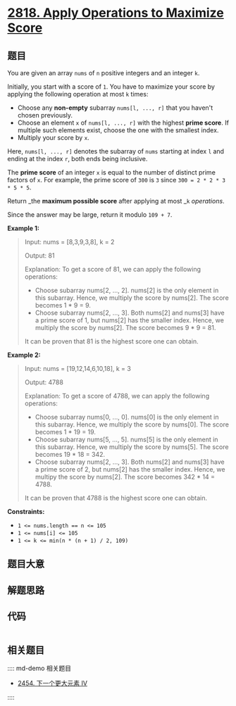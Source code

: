 # [2818. Apply Operations to Maximize Score](https://leetcode.com/problems/apply-operations-to-maximize-score/)

## 题目

You are given an array `nums` of `n` positive integers and an integer `k`.

Initially, you start with a score of `1`. You have to maximize your score by
applying the following operation at most `k` times:

  * Choose any **non-empty** subarray `nums[l, ..., r]` that you haven't chosen previously.
  * Choose an element `x` of `nums[l, ..., r]` with the highest **prime score**. If multiple such elements exist, choose the one with the smallest index.
  * Multiply your score by `x`.

Here, `nums[l, ..., r]` denotes the subarray of `nums` starting at index `l`
and ending at the index `r`, both ends being inclusive.

The **prime score** of an integer `x` is equal to the number of distinct prime
factors of `x`. For example, the prime score of `300` is `3` since `300 = 2 *
2 * 3 * 5 * 5`.

Return _the **maximum possible score** after applying at most _`k`
_operations_.

Since the answer may be large, return it modulo `109 + 7`.



**Example 1:**

> Input: nums = [8,3,9,3,8], k = 2
> 
> Output: 81
> 
> Explanation: To get a score of 81, we can apply the following operations:
> - Choose subarray nums[2, ..., 2]. nums[2] is the only element in this subarray. Hence, we multiply the score by nums[2]. The score becomes 1 * 9 = 9.
> - Choose subarray nums[2, ..., 3]. Both nums[2] and nums[3] have a prime score of 1, but nums[2] has the smaller index. Hence, we multiply the score by nums[2]. The score becomes 9 * 9 = 81.
> 
> It can be proven that 81 is the highest score one can obtain.

**Example 2:**

> Input: nums = [19,12,14,6,10,18], k = 3
> 
> Output: 4788
> 
> Explanation: To get a score of 4788, we can apply the following operations: 
> - Choose subarray nums[0, ..., 0]. nums[0] is the only element in this subarray. Hence, we multiply the score by nums[0]. The score becomes 1 * 19 = 19.
> - Choose subarray nums[5, ..., 5]. nums[5] is the only element in this subarray. Hence, we multiply the score by nums[5]. The score becomes 19 * 18 = 342.
> - Choose subarray nums[2, ..., 3]. Both nums[2] and nums[3] have a prime score of 2, but nums[2] has the smaller index. Hence, we multipy the score by nums[2]. The score becomes 342 * 14 = 4788.
> 
> It can be proven that 4788 is the highest score one can obtain.

**Constraints:**

  * `1 <= nums.length == n <= 105`
  * `1 <= nums[i] <= 105`
  * `1 <= k <= min(n * (n + 1) / 2, 109)`


## 题目大意

## 解题思路

## 代码

```javascript

```

## 相关题目

:::: md-demo 相关题目
- [2454. 下一个更大元素 IV](https://leetcode.com/problems/next-greater-element-iv)

::::
